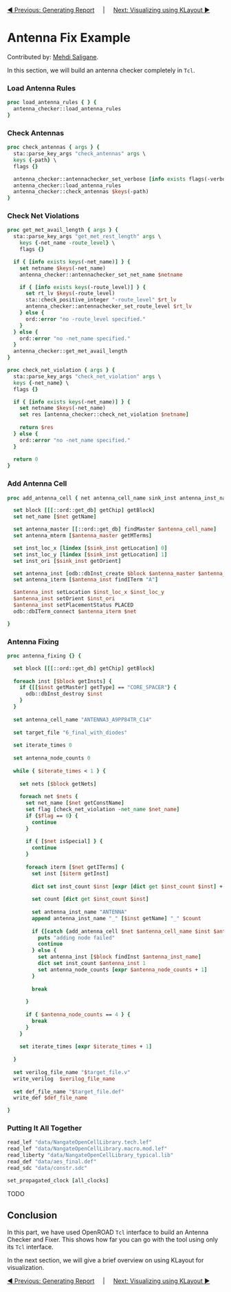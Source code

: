 [:arrow_backward: Previous: Generating Report](../4_generating_reports) &nbsp;&nbsp;&nbsp;&nbsp;|&nbsp;&nbsp;&nbsp;&nbsp;        [Next: Visualizing using KLayout :arrow_forward:](../6_visualizing_using_klayout/README.md)

# Antenna Fix Example

Contributed by: [Mehdi Saligane](https://github.com/msaligane).

In this section, we will build an antenna checker completely in `Tcl`.

### Load Antenna Rules

```Tcl
proc load_antenna_rules { } {
  antenna_checker::load_antenna_rules
}
```

### Check Antennas

```Tcl
proc check_antennas { args } {
  sta::parse_key_args "check_antennas" args \
  keys {-path} \
  flags {}

  antenna_checker::antennachecker_set_verbose [info exists flags(-verbose)]
  antenna_checker::load_antenna_rules
  antenna_checker::check_antennas $keys(-path)
}
```

### Check Net Violations

```Tcl
proc get_met_avail_length { args } {
  sta::parse_key_args "get_met_rest_length" args \
    keys {-net_name -route_level} \
    flags {}

  if { [info exists keys(-net_name)] } {
    set netname $keys(-net_name)
    antenna_checker::antennachecker_set_net_name $netname

    if { [info exists keys(-route_level)] } {
      set rt_lv $keys(-route_level)
      sta::check_positive_integer "-route_level" $rt_lv
      antenna_checker::antennachecker_set_route_level $rt_lv
    } else {
      ord::error "no -route_level specified."
    }
  } else {
    ord::error "no -net_name specified."
  }
  antenna_checker::get_met_avail_length
}

proc check_net_violation { args } {
  sta::parse_key_args "check_net_violation" args \
  keys {-net_name} \
  flags {}

  if { [info exists keys(-net_name)] } {
    set netname $keys(-net_name)
    set res [antenna_checker::check_net_violation $netname]
    
    return $res
  } else {
    ord::error "no -net_name specified."
  }  
  
  return 0
}
```

### Add Antenna Cell

```Tcl
proc add_antenna_cell { net antenna_cell_name sink_inst antenna_inst_name } {

  set block [[[::ord::get_db] getChip] getBlock]
  set net_name [$net getName]

  set antenna_master [[::ord::get_db] findMaster $antenna_cell_name]
  set antenna_mterm [$antenna_master getMTerms]

  set inst_loc_x [lindex [$sink_inst getLocation] 0]
  set inst_loc_y [lindex [$sink_inst getLocation] 1]
  set inst_ori [$sink_inst getOrient]

  set antenna_inst [odb::dbInst_create $block $antenna_master $antenna_inst_name]
  set antenna_iterm [$antenna_inst findITerm "A"]

  $antenna_inst setLocation $inst_loc_x $inst_loc_y
  $antenna_inst setOrient $inst_ori
  $antenna_inst setPlacementStatus PLACED
  odb::dbITerm_connect $antenna_iterm $net

}
```

### Antenna Fixing

```Tcl
proc antenna_fixing {} {

  set block [[[::ord::get_db] getChip] getBlock]
  
  foreach inst [$block getInsts] {
    if {[[$inst getMaster] getType] == "CORE_SPACER"} {
      odb::dbInst_destroy $inst
    }
  }
  
  set antenna_cell_name "ANTENNA3_A9PP84TR_C14"
  
  set target_file "6_final_with_diodes"
  
  set iterate_times 0
  
  set antenna_node_counts 0
  
  while { $iterate_times < 1 } {
  
    set nets [$block getNets]
  
    foreach net $nets {
      set net_name [$net getConstName]
      set flag [check_net_violation -net_name $net_name]
      if {$flag == 0} {
        continue
      }
  
      if { [$net isSpecial] } {
        continue
      }
  
      foreach iterm [$net getITerms] {
        set inst [$iterm getInst]
  
        dict set inst_count $inst [expr [dict get $inst_count $inst] + 1]
  
        set count [dict get $inst_count $inst]
  
        set antenna_inst_name "ANTENNA"
        append antenna_inst_name "_" [$inst getName] "_" $count
  
        if {[catch {add_antenna_cell $net $antenna_cell_name $inst $antenna_inst_name} result] } {
          puts "adding node failed"
          continue
        } else {
          set antenna_inst [$block findInst $antenna_inst_name]
          dict set inst_count $antenna_inst 1
          set antenna_node_counts [expr $antenna_node_counts + 1]
        }
  
        break
  
      }
  
      if { $antenna_node_counts == 4 } {
        break
      }
    }
  
    set iterate_times [expr $iterate_times + 1]
  
  }
  
  set verilog_file_name "$target_file.v"
  write_verilog  $verilog_file_name
  
  set def_file_name "$target_file.def"
  write_def $def_file_name

}
```

### Putting It All Together

```Tcl
read_lef "data/NangateOpenCellLibrary.tech.lef"
read_lef "data/NangateOpenCellLibrary.macro.mod.lef"
read_liberty "data/NangateOpenCellLibrary_typical.lib"
read_def "data/aes_final.def"
read_sdc "data/constr.sdc"

set_propagated_clock [all_clocks]
```

TODO


## Conclusion
In this part, we have used OpenROAD `Tcl` interface to build an Antenna Checker and Fixer. This shows how far you can go with the tool using only its `Tcl` interface.

In the next section, we will give a brief overview on using KLayout for visualization.

[:arrow_backward: Previous: Generating Report](../4_generating_reports) &nbsp;&nbsp;&nbsp;&nbsp;|&nbsp;&nbsp;&nbsp;&nbsp;        [Next: Visualizing using KLayout :arrow_forward:](../6_visualizing_using_klayout/README.md)
